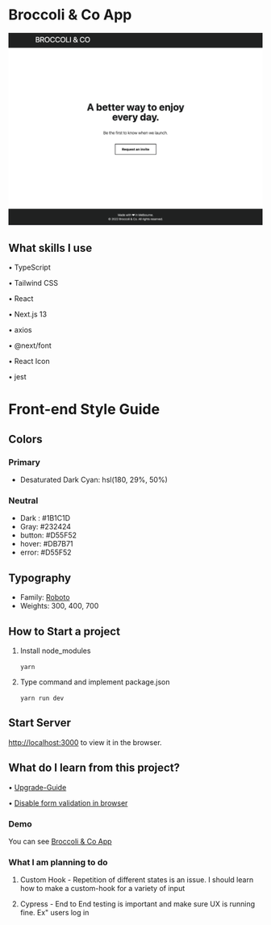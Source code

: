 # Broccoli & Co App

![Design preview for the Email Validator app challenge](./public/preview.png)

## What skills I use

• TypeScript

• Tailwind CSS

• React

• Next.js 13 

• axios

• @next/font

• React Icon

• jest

# Front-end Style Guide

## Colors

### Primary

- Desaturated Dark Cyan: hsl(180, 29%, 50%)

### Neutral

- Dark : #1B1C1D
- Gray: #232424
- button: #D55F52
- hover: #DB7B71
- error: #D55F52

## Typography

- Family: [Roboto](https://fonts.google.com/specimen/Roboto)
- Weights: 300, 400, 700

## How to Start a project

1. Install node_modules

   `yarn` 

2. Type command and implement package.json

   `yarn run dev` 

## Start Server

[http://localhost:3000](http://localhost:3000) to view it in the browser.

## What do I learn from this project?

• [Upgrade-Guide](https://beta.nextjs.org/docs/upgrade-guide)

• [Disable form validation in browser](https://stackoverflow.com/questions/9399528/disable-form-validation-in-browser)

### Demo

You can see [Broccoli & Co App](https://broccoli-co.vercel.app)

### What I am planning to do 

1. Custom Hook - Repetition of different states is an issue. I should learn how to make a custom-hook for a variety of input

2. Cypress - End to End testing is important and make sure UX is running fine. Ex" users log in 
